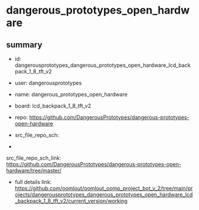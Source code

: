 # dangerous_prototypes_open_hardware
 
## summary 
* id: dangerousprototypes_dangerous_prototypes_open_hardware_lcd_backpack_1_8_tft_v2
* user: dangerousprototypes
* name: dangerous_prototypes_open_hardware
* board: lcd_backpack_1_8_tft_v2
* repo: https://github.com/DangerousPrototypes/dangerous-prototypes-open-hardware



* src_file_repo_sch: 
*
 src_file_repo_sch_link: https://github.com/DangerousPrototypes/dangerous-prototypes-open-hardware/tree/master/
* full details link: https://github.com/oomlout/oomlout_oomp_project_bot_v_2/tree/main/projects/dangerousprototypes_dangerous_prototypes_open_hardware_lcd_backpack_1_8_tft_v2/current_version/working  






